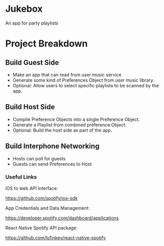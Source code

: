 # Jukebox
An app for party playlists


# Project Breakdown

## Build Guest Side

* Make an app that can read from user music service
* Generate some kind of Preferences Object from user music library.
* Optional: Allow users to select specific playlists to be scanned by the app.

## Build Host Side

* Compile Preference Objects into a single Preference Object.
* Generate a Playlist from combined preference Object.
* Optional: Build the host side as part of the app.

## Build Interphone Networking

* Hosts can poll for guests
* Guests can send Preferences to Host






### Useful Links

iOS to web API interface:

https://github.com/spotify/ios-sdk


App Credentials and Data Management:

https://developer.spotify.com/dashboard/applications

React Native Spotify API package:

https://github.com/lufinkey/react-native-spotify





